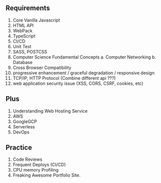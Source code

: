 ## Requirements
1. Core Vanilla Javascript
2. HTML API
3. WebPack
4. TypeScript
5. CI/CD
6. Unit Test
7. SASS, POSTCSS
8. Computer Science Fundamental Concepts
 a. Computer Networking
 b. Database
9. Cross Browser Compatibility
10. progressive enhancement / graceful degradation / responsive design
11. TCP/IP, HTTP Protocol (Combine different api ???)
12. web application security issue (XSS, CORS, CSRF, cookies, etc) 


## Plus
1. Understanding Web Hosting Service
  1. AWS
  2. GoogleGCP
  3. Serverless
2. DevOps

## Practice
1. Code Reviews
2. Frequent Deploys (CI/CD)
3. CPU memory Profiling
4. Freaking Awesome Portfolio Site.
